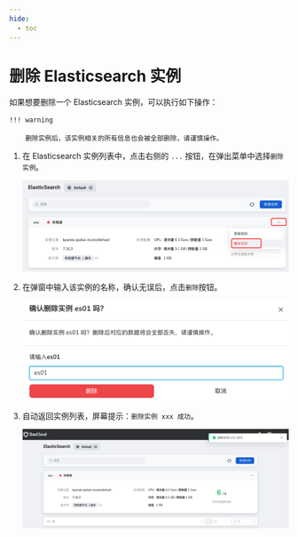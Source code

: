 ```yaml
---
hide:
  - toc
---
```


# 删除 Elasticsearch 实例

如果想要删除一个 Elasticsearch 实例，可以执行如下操作：

    !!! warning

        删除实例后，该实例相关的所有信息也会被全部删除，请谨慎操作。

1. 在 Elasticsearch 实例列表中，点击右侧的 `...` 按钮，在弹出菜单中选择`删除实例`。

    ![删除实例](../images/delete01.png)

2. 在弹窗中输入该实例的名称，确认无误后，点击`删除`按钮。

    ![删除实例](../images/delete03.png)

3. 自动返回实例列表，屏幕提示：`删除实例 xxx 成功`。

    ![删除实例](../images/delete04.png)
